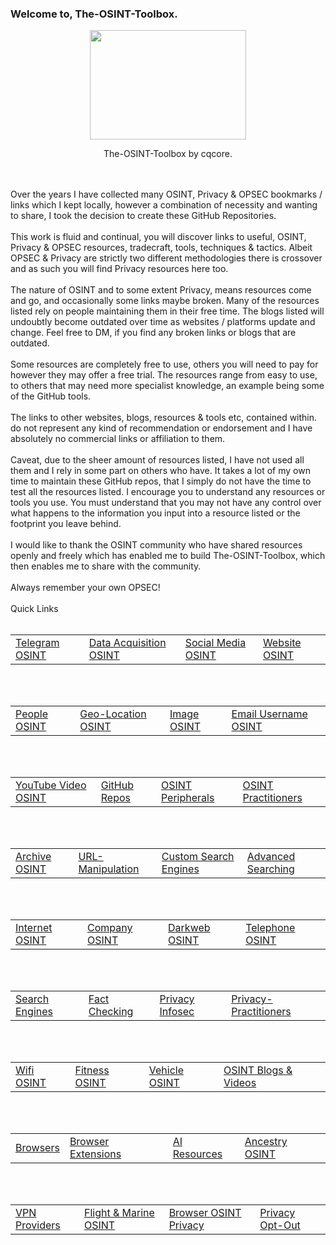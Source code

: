 ### Welcome to, The-OSINT-Toolbox.
<p align="center">
  <img width="250" height="175" src="https://www.cqcore.uk/wp-content/uploads/2024/06/Screenshot-2024-06-13-122030.png">
</p>
<p align="center">The-OSINT-Toolbox by cqcore.</p>
<br></br>
Over the years I have collected many OSINT, Privacy & OPSEC bookmarks / links which I kept locally, however a combination of necessity and wanting to share, I took the decision to create these GitHub Repositories.
<br></br>
This work is fluid and continual, you will discover links to useful, OSINT, Privacy & OPSEC resources, tradecraft, tools, techniques & tactics. Albeit OPSEC & Privacy are strictly two different methodologies there is crossover and as such you will find Privacy resources here too. 
<br></br>
The nature of OSINT and to some extent Privacy, means resources come and go, and occasionally  some links maybe broken. Many of the resources listed rely on people maintaining them in their free time. The blogs listed will undoubtly become outdated over time as websites / platforms update and change. Feel free to DM, if you find any broken links or blogs that are outdated.
<br></br>
Some resources are completely free to use, others you will need to pay for however they may offer a free trial. The resources range from easy to use, to others that may need more specialist knowledge, an example being some of the GitHub tools.  
<br></br>
The links to other websites, blogs, resources & tools etc, contained within. do not represent any kind of recommendation or endorsement and I have absolutely no commercial links or affiliation to them.
<br></br>
Caveat, due to the sheer amount of resources listed, I have not used all them and I rely in some part on others who have. It takes a lot of my own time to maintain these GitHub repos, that I simply do not have the time to test all the resources listed. I encourage you to understand any resources or tools you use. You must understand that you may not have any control over what happens to the information you input into a resource listed or the footprint you leave behind. 
<br></br>
I would like to thank the OSINT community who have shared resources openly and freely which has enabled me to build The-OSINT-Toolbox, which then enables me to share with the community. 
<br></br>
Always remember your own OPSEC!
<br></br>
Quick Links
<br></br>
<table>
    <tr>
       <td><a href="https://github.com/cqcore/Telegram-OSINT">Telegram OSINT</a></td>
       <td><a href="https://github.com/The-Osint-Toolbox/Data-OSINT">Data Acquisition OSINT</a></td>
       <td><a href="https://github.com/The-Osint-Toolbox/Social-Media-OSINT">Social Media OSINT</a></td>
       <td><a href="https://github.com/The-Osint-Toolbox/Website-OSINT">Website OSINT</a></td>
    </tr>
</table>
<br></br>
<table>
    <tr>
       <td><a href=https://github.com/The-Osint-Toolbox/People-Search-OSINT">People OSINT</a></td>
       <td><a href="https://github.com/The-Osint-Toolbox/Geolocation-OSINT">Geo-Location OSINT</a></td>
       <td><a href="https://github.com/The-Osint-Toolbox/Image-Research-OSINT">Image OSINT</a></td>
       <td><a href="https://github.com/The-Osint-Toolbox/Email-Username-OSINT">Email Username OSINT</a></td>
    </tr>
</table>
<br></br>
<table>
    <tr>
       <td><a href="https://github.com/The-Osint-Toolbox/YouTube-Video-OSINT">YouTube Video OSINT</a></td>
       <td><a href="https://github.com/The-Osint-Toolbox/GitHub-OSINT-Resources">GitHub Repos</a></td>
       <td><a href="https://github.com/The-Osint-Toolbox/OSINT-Toolbox-Peripherals">OSINT Peripherals</a></td>
       <td><a href="https://github.com/The-Osint-Toolbox/OSINT-Practitioners">OSINT Practitioners</a></td>
    </tr>
</table>
<br></br>
<table>
    <tr>
       <td><a href="https://github.com/The-Osint-Toolbox/Archive-OSINT">Archive OSINT</a></td>
       <td><a href="https://github.com/The-Osint-Toolbox/URL-Manipulation">URL-Manipulation</a></td>
       <td><a href="https://github.com/The-Osint-Toolbox/Custom-Search-Engines">Custom Search Engines</a></td>
       <td><a href="https://github.com/The-Osint-Toolbox/OSINT-Advanced-Searching">Advanced Searching</a></td>
    </tr>
</table>
<br></br>
<table>
    <tr>
       <td><a href="https://github.com/The-Osint-Toolbox/Internet-OSINT">Internet OSINT</a></td>
       <td><a href="https://github.com/The-Osint-Toolbox/Company-OSINT">Company OSINT</a></td>
       <td><a href="https://github.com/The-Osint-Toolbox/Darkweb-OSINT">Darkweb OSINT</a></td>
       <td><a href="https://github.com/The-Osint-Toolbox/Telephone-OSINT">Telephone OSINT</a></td>
    </tr>
</table>
<br></br>
<table>
    <tr>
       <td><a href="https://github.com/The-Osint-Toolbox/Search-Engines">Search Engines</a></td>
       <td><a href="https://github.com/The-Osint-Toolbox/Fact-Checking-Verification">Fact Checking</a></td>
       <td><a href="https://github.com/The-Osint-Toolbox/Privacy-Infosec-Tools-Resources">Privacy Infosec</a></td>
       <td><a href="https://github.com/The-Osint-Toolbox/Privacy-Practitioners">Privacy-Practitioners</a></td>
    </tr>
</table>
<br></br>
<table>
    <tr>
       <td><a href="https://github.com/The-Osint-Toolbox/WiFi-OSINT">Wifi OSINT</a></td>
       <td><a href="https://github.com/The-Osint-Toolbox/Fitness-Leisure-OSINT">Fitness OSINT</a></td>
       <td><a href="https://github.com/The-Osint-Toolbox/Vehicle-OSINT">Vehicle OSINT</a></td>
       <td><a href="https://github.com/The-Osint-Toolbox/OSINT-Blogs-Video-Resources">OSINT Blogs & Videos</a></td>
    </tr>
</table>
<br></br>
<table>
    <tr>
       <td><a href="https://github.com/The-Osint-Toolbox/Browsers">Browsers</a></td>
       <td><a href="https://github.com/The-Osint-Toolbox/OSINT-Browser-Extensions">Browser Extensions</a></td>
       <td><a href="https://github.com/The-Osint-Toolbox/AI-Resources">AI Resources</a></td>
       <td><a href="https://github.com/The-Osint-Toolbox/Ancestry-Genealogy-OSINT">Ancestry OSINT</a></td>
    </tr>
</table>
<br></br>
<table>
    <tr>
       <td><a href="https://github.com/The-Osint-Toolbox/VPN-Providers">VPN Providers</a></td>
       <td><a href="https://github.com/The-Osint-Toolbox/Flight-And-Marine-OSINT">Flight & Marine OSINT</a></td>
       <td><a href="https://github.com/The-Osint-Toolbox/Browser-OSINT-Privacy">Browser OSINT Privacy</a></td>
       <td><a href="https://github.com/The-Osint-Toolbox/Privacy-Opt-Out">Privacy Opt-Out</a></td>
    </tr>
</table>
<br></br>
<!--
**cqcore/cqcore** is a ✨ _special_ ✨ repository because its `README.md` (this file) appears on your GitHub profile.

Here are some ideas to get you started:

- 🔭 I’m currently working on ...
- 🌱 I’m currently learning ...
- 👯 I’m looking to collaborate on ...
- 🤔 I’m looking for help with ...
- 💬 Ask me about ...
- 📫 How to reach me: ...
- 😄 Pronouns: ...
- ⚡ Fun fact: ...
-->
